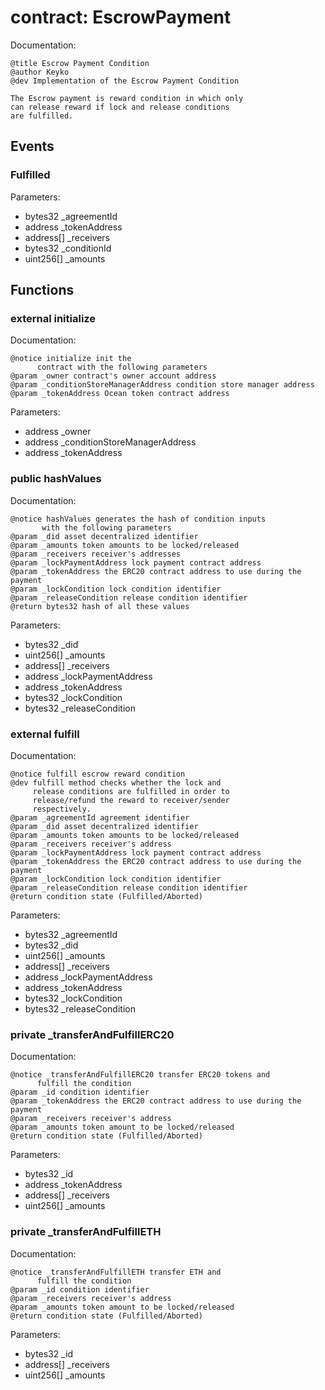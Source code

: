 
# contract: EscrowPayment

Documentation:
```
@title Escrow Payment Condition
@author Keyko
@dev Implementation of the Escrow Payment Condition

The Escrow payment is reward condition in which only
can release reward if lock and release conditions
are fulfilled.
```

## Events

###  Fulfilled
Parameters:
* bytes32 _agreementId
* address _tokenAddress
* address[] _receivers
* bytes32 _conditionId
* uint256[] _amounts

## Functions

### external initialize

Documentation:

```
@notice initialize init the
      contract with the following parameters
@param _owner contract's owner account address
@param _conditionStoreManagerAddress condition store manager address
@param _tokenAddress Ocean token contract address
```
Parameters:
* address _owner
* address _conditionStoreManagerAddress
* address _tokenAddress

### public hashValues

Documentation:

```
@notice hashValues generates the hash of condition inputs
       with the following parameters
@param _did asset decentralized identifier
@param _amounts token amounts to be locked/released
@param _receivers receiver's addresses
@param _lockPaymentAddress lock payment contract address
@param _tokenAddress the ERC20 contract address to use during the payment
@param _lockCondition lock condition identifier
@param _releaseCondition release condition identifier
@return bytes32 hash of all these values
```
Parameters:
* bytes32 _did
* uint256[] _amounts
* address[] _receivers
* address _lockPaymentAddress
* address _tokenAddress
* bytes32 _lockCondition
* bytes32 _releaseCondition

### external fulfill

Documentation:

```
@notice fulfill escrow reward condition
@dev fulfill method checks whether the lock and
     release conditions are fulfilled in order to
     release/refund the reward to receiver/sender
     respectively.
@param _agreementId agreement identifier
@param _did asset decentralized identifier
@param _amounts token amounts to be locked/released
@param _receivers receiver's address
@param _lockPaymentAddress lock payment contract address
@param _tokenAddress the ERC20 contract address to use during the payment
@param _lockCondition lock condition identifier
@param _releaseCondition release condition identifier
@return condition state (Fulfilled/Aborted)
```
Parameters:
* bytes32 _agreementId
* bytes32 _did
* uint256[] _amounts
* address[] _receivers
* address _lockPaymentAddress
* address _tokenAddress
* bytes32 _lockCondition
* bytes32 _releaseCondition

### private _transferAndFulfillERC20

Documentation:

```
@notice _transferAndFulfillERC20 transfer ERC20 tokens and
      fulfill the condition
@param _id condition identifier
@param _tokenAddress the ERC20 contract address to use during the payment
@param _receivers receiver's address
@param _amounts token amount to be locked/released
@return condition state (Fulfilled/Aborted)
```
Parameters:
* bytes32 _id
* address _tokenAddress
* address[] _receivers
* uint256[] _amounts


### private _transferAndFulfillETH

Documentation:

```
@notice _transferAndFulfillETH transfer ETH and
      fulfill the condition
@param _id condition identifier
@param _receivers receiver's address
@param _amounts token amount to be locked/released
@return condition state (Fulfilled/Aborted)
```
Parameters:
* bytes32 _id
* address[] _receivers
* uint256[] _amounts
